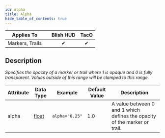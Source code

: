 ```yaml
---
id: alpha
title: Alpha
hide_table_of_contents: true
---
```


| Applies To | | Blish HUD | TacO |
|-|-|-|-|
| <center>Markers, Trails</center> | | <center>✔</center> | <center>✔</center> |

## Description

*Specifies the opacity of a marker or trail where 1 is opaque and 0 is fully transparent.  Values outside of this range will be clamped to this range.*

| Attribute | Data Type | Example | Default Value | Description |
|-|-|-|-|-|
| alpha | [float](../datatypes/float) | `alpha="0.25"` | 1.0 | A value between 0 and 1 which defines the opacity of the marker or trail. |